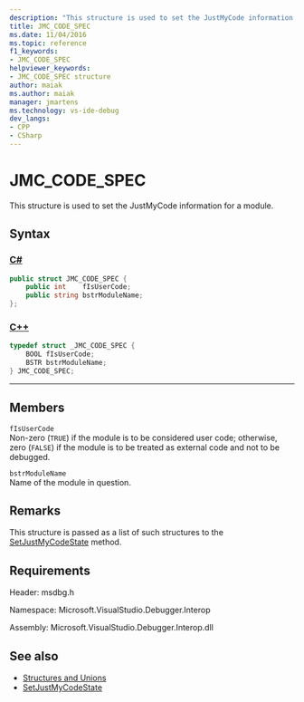 ```yaml
---
description: "This structure is used to set the JustMyCode information for a module."
title: JMC_CODE_SPEC
ms.date: 11/04/2016
ms.topic: reference
f1_keywords:
- JMC_CODE_SPEC
helpviewer_keywords:
- JMC_CODE_SPEC structure
author: maiak
ms.author: maiak
manager: jmartens
ms.technology: vs-ide-debug
dev_langs:
- CPP
- CSharp
---
```

# JMC_CODE_SPEC

This structure is used to set the JustMyCode information for a module.

## Syntax

### [C#](#tab/csharp)
```csharp
public struct JMC_CODE_SPEC {
    public int    fIsUserCode;
    public string bstrModuleName;
};
```
### [C++](#tab/cpp)
```cpp
typedef struct _JMC_CODE_SPEC {
    BOOL fIsUserCode;
    BSTR bstrModuleName;
} JMC_CODE_SPEC;
```
---

## Members
`fIsUserCode`\
Non-zero (`TRUE`) if the module is to be considered user code; otherwise, zero (`FALSE`) if the module is to be treated as external code and not to be debugged.

`bstrModuleName`\
Name of the module in question.

## Remarks
This structure is passed as a list of such structures to the [SetJustMyCodeState](../../../extensibility/debugger/reference/idebugengine3-setjustmycodestate.md) method.

## Requirements
Header: msdbg.h

Namespace: Microsoft.VisualStudio.Debugger.Interop

Assembly: Microsoft.VisualStudio.Debugger.Interop.dll

## See also
- [Structures and Unions](../../../extensibility/debugger/reference/structures-and-unions.md)
- [SetJustMyCodeState](../../../extensibility/debugger/reference/idebugengine3-setjustmycodestate.md)
